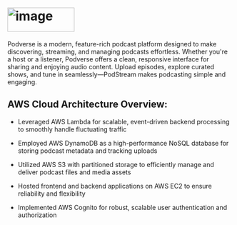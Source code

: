 # <img width="150" height="54" alt="image" src="https://github.com/user-attachments/assets/2c21c836-76e5-44cc-8750-298f52b98439" />

Podverse is a modern, feature-rich podcast platform designed to make discovering, streaming, and managing podcasts effortless. Whether you're a host or a listener, Podverse offers a clean, responsive interface for sharing and enjoying audio content. Upload episodes, explore curated shows, and tune in seamlessly—PodStream makes podcasting simple and engaging.

## AWS Cloud Architecture Overview:
- Leveraged AWS Lambda for scalable, event-driven backend processing to smoothly handle fluctuating traffic

- Employed AWS DynamoDB as a high-performance NoSQL database for storing podcast metadata and tracking uploads

- Utilized AWS S3 with partitioned storage to efficiently manage and deliver podcast files and media assets

- Hosted frontend and backend applications on AWS EC2 to ensure reliability and flexibility

- Implemented AWS Cognito for robust, scalable user authentication and authorization





